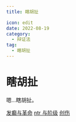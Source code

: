 ```yaml
---
title: 瞎胡扯

icon: edit
date: 2022-08-19
category:
  - 辩证法
tag:
  - 瞎胡扯
---
```


# 瞎胡扯

嗯...瞎胡扯。

[发癫与革命](madness_and_revolution.md)
[ntr 与阶级](ntr_and_class.md)
[创伤](hurt.md)
